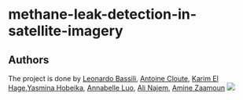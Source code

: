 # methane-leak-detection-in-satellite-imagery
## Authors
The project is done by [Leonardo Bassili](https://github.com/leobas0), [Antoine Cloute](https://github.com/AntAI-git), [Karim El Hage](https://github.com/karimelhage),[Yasmina Hobeika](https://github.com/yasminahobeika), [Annabelle Luo](https://github.com/annabelleluo), [Ali Najem](https://github.com/najemali), [Amine Zaamoun](https://github.com/Zaamine)
<a href="https://github.com/karimelhage/methane-leak-detection-in-satellite-imagery/graphs/contributors"> 
  <img src="https://contrib.rocks/image?repo=karimelhage/methane-leak-detection-in-satellite-imagery" />
</a>
